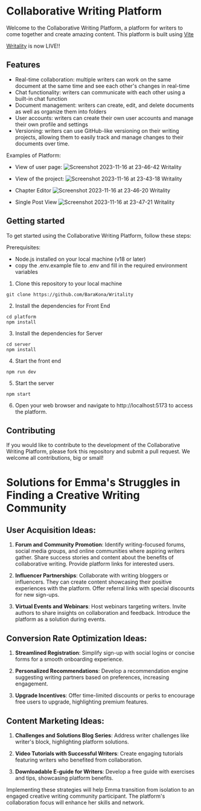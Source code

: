 # Collaborative Writing Platform

Welcome to the Collaborative Writing Platform, a platform for writers to come together and create amazing content. This platform is built using [Vite](https://vitejs.dev/)

[Writality](https://writality.com/) is now LIVE!!

## Features

- Real-time collaboration: multiple writers can work on the same document at the same time and see each other's changes in real-time
- Chat functionality: writers can communicate with each other using a built-in chat function
- Document management: writers can create, edit, and delete documents as well as organize them into folders
- User accounts: writers can create their own user accounts and manage their own profile and settings
- Versioning: writers can use GitHub-like versioning on their writing projects, allowing them to easily track and manage changes to their documents over time.

Examples of Platform:

- View of user page:
  ![Screenshot 2023-11-16 at 23-46-42 Writality](https://github.com/BaraKona/writality-app/assets/62246274/6c3d3946-7cbe-44a4-b068-0bf29b12b730)

- View of the project:
  ![Screenshot 2023-11-16 at 23-43-18 Writality](https://github.com/BaraKona/writality-app/assets/62246274/4e7041d2-fcd7-4fcd-92ab-ebb97a10f4dc)

- Chapter Editor
  ![Screenshot 2023-11-16 at 23-46-20 Writality](https://github.com/BaraKona/writality-app/assets/62246274/4969d74d-4987-4b48-81cd-12e334c50c58)

- Single Post View
  ![Screenshot 2023-11-16 at 23-47-21 Writality](https://github.com/BaraKona/writality-app/assets/62246274/44859805-6d26-4bd9-be73-038ea08c2228)

<!--
- View of the project:
![Screen Shot 2023-09-28 at 10 36 58](https://github.com/BaraKona/writality-app/assets/62246274/d31b46d2-4e5c-4100-b2fa-39b05a8201dd)

- Chapter Editor
![Screen Shot 2023-09-28 at 10 38 24](https://github.com/BaraKona/writality-app/assets/62246274/094e2afc-cfff-4b87-b16f-c59865a35edb)

- Single Post View
![Screen Shot 2023-09-28 at 10 44 48](https://github.com/BaraKona/writality-app/assets/62246274/2dfe80cd-cca9-4d90-8e8d-5b4698991391)
-->

## Getting started

To get started using the Collaborative Writing Platform, follow these steps:

Prerequisites:

- Node.js installed on your local machine (v18 or later)
- copy the .env.example file to .env and fill in the required environment variables

1. Clone this repository to your local machine

```
git clone https://github.com/BaraKona/Writality
```

2. Install the dependencies for Front End

```
cd platform
npm install
```

3. Install the dependencies for Server

```
cd server
npm install
```

4. Start the front end

```
npm run dev
```

5. Start the server

```
npm start
```

6. Open your web browser and navigate to http://localhost:5173 to access the platform.

## Contributing

If you would like to contribute to the development of the Collaborative Writing Platform, please fork this repository and submit a pull request. We welcome all contributions, big or small!

# Solutions for Emma's Struggles in Finding a Creative Writing Community

## User Acquisition Ideas:

1. **Forum and Community Promotion**: Identify writing-focused forums, social media groups, and online communities where aspiring writers gather. Share success stories and content about the benefits of collaborative writing. Provide platform links for interested users.

2. **Influencer Partnerships**: Collaborate with writing bloggers or influencers. They can create content showcasing their positive experiences with the platform. Offer referral links with special discounts for new sign-ups.

3. **Virtual Events and Webinars**: Host webinars targeting writers. Invite authors to share insights on collaboration and feedback. Introduce the platform as a solution during events.

## Conversion Rate Optimization Ideas:

1. **Streamlined Registration**: Simplify sign-up with social logins or concise forms for a smooth onboarding experience.

2. **Personalized Recommendations**: Develop a recommendation engine suggesting writing partners based on preferences, increasing engagement.

3. **Upgrade Incentives**: Offer time-limited discounts or perks to encourage free users to upgrade, highlighting premium features.

## Content Marketing Ideas:

1. **Challenges and Solutions Blog Series**: Address writer challenges like writer's block, highlighting platform solutions.

2. **Video Tutorials with Successful Writers**: Create engaging tutorials featuring writers who benefited from collaboration.

3. **Downloadable E-guide for Writers**: Develop a free guide with exercises and tips, showcasing platform benefits.

Implementing these strategies will help Emma transition from isolation to an engaged creative writing community participant. The platform's collaboration focus will enhance her skills and network.
